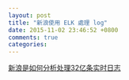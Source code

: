 ```yaml
---
layout: post
title: "新浪使用 ELK 處理 log"
date: 2015-11-02 23:46:52 +0800
comments: true
categories: 
---
```


<!-- more -->

[新浪是如何分析处理32亿条实时日志]

[新浪是如何分析处理32亿条实时日志]:http://dockone.io/article/505